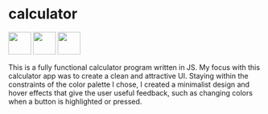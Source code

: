 # calculator

<p align="left">
<img src="https://cdn.jsdelivr.net/gh/devicons/devicon/icons/javascript/javascript-original.svg" height="45" width="45" />
<img src="https://cdn.jsdelivr.net/gh/devicons/devicon/icons/css3/css3-original.svg" height="45" width="45" />
<img src="https://cdn.jsdelivr.net/gh/devicons/devicon/icons/html5/html5-original.svg" height="45" width="45" />
</p>

This is a fully functional calculator program written in JS. 
My focus with this calculator app was to create a clean and attractive UI. 
Staying within the constraints of the color palette I chose, I created a minimalist design and hover effects that give the user useful feedback, such as changing colors when a button is highlighted or pressed.
